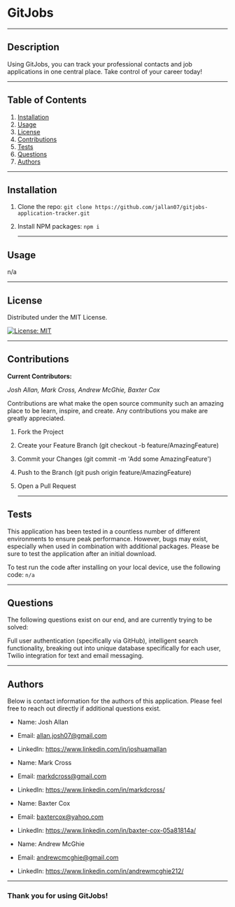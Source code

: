 # **GitJobs**

---

## **Description**

Using GitJobs, you can track your professional contacts and job applications in one central place. Take control of your career today!

---

## **Table of Contents**

1. [Installation](#Installation)
2. [Usage](#Usage)
3. [License](#License)
4. [Contributions](#Contributions)
5. [Tests](#Tests)
6. [Questions](#Questions)
7. [Authors](#Authors)

---

## **Installation**

1. Clone the repo: `git clone https://github.com/jallan07/gitjobs-application-tracker.git`
2. Install NPM packages: `npm i`

   ***

## **Usage**

n/a

---

## **License**

Distributed under the MIT License.

[![License: MIT](https://img.shields.io/badge/License-MIT-yellow.svg)](https://opensource.org/licenses/MIT)

---

## **Contributions**

**Current Contributors:**

_Josh Allan, Mark Cross, Andrew McGhie, Baxter Cox_

Contributions are what make the open source community such an amazing place to be learn, inspire, and create. Any contributions you make are greatly appreciated.

1. Fork the Project
2. Create your Feature Branch (git checkout -b feature/AmazingFeature)
3. Commit your Changes (git commit -m 'Add some AmazingFeature')
4. Push to the Branch (git push origin feature/AmazingFeature)
5. Open a Pull Request

   ***

## **Tests**

This application has been tested in a countless number of different environments to ensure peak performance. However, bugs may exist, especially when used in combination with additional packages. Please be sure to test the application after an initial download.

To test run the code after installing on your local device, use the following code:
`n/a`

---

## **Questions**

The following questions exist on our end, and are currently trying to be solved:

Full user authentication (specifically via GitHub), intelligent search functionality, breaking out into unique database specifically for each user, Twilio integration for text and email messaging.

---

## **Authors**

Below is contact information for the authors of this application. Please feel free to reach out directly if additional questions exist.

- Name: Josh Allan
- Email: allan.josh07@gmail.com
- LinkedIn: https://www.linkedin.com/in/joshuamallan

- Name: Mark Cross
- Email: markdcross@gmail.com
- LinkedIn: https://www.linkedin.com/in/markdcross/

- Name: Baxter Cox
- Email: baxtercox@yahoo.com
- LinkedIn: https://www.linkedin.com/in/baxter-cox-05a81814a/

- Name: Andrew McGhie
- Email: andrewcmcghie@gmail.com
- LinkedIn: https://www.linkedin.com/in/andrewmcghie212/

---

### Thank you for using GitJobs!
